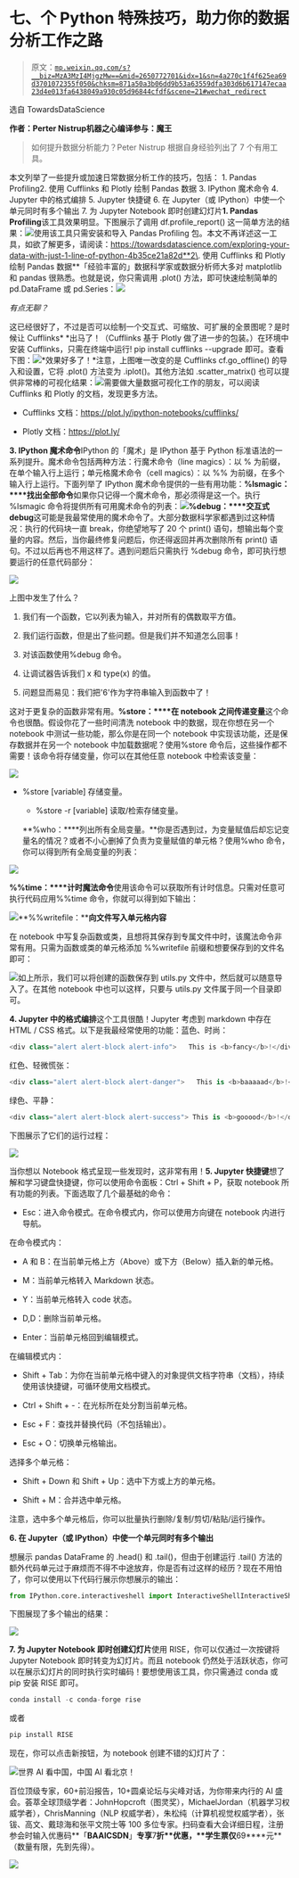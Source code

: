 # 七、个 Python 特殊技巧，助力你的数据分析工作之路

> 原文：[`mp.weixin.qq.com/s?__biz=MzA3MzI4MjgzMw==&mid=2650772701&idx=1&sn=4a270c1f4f625ea69d3701072355f050&chksm=871a50a3b06dd9b53a63559dfa303d6b617147ecaa23d4e013fa6438049a930c05d96844cfdf&scene=21#wechat_redirect`](http://mp.weixin.qq.com/s?__biz=MzA3MzI4MjgzMw==&mid=2650772701&idx=1&sn=4a270c1f4f625ea69d3701072355f050&chksm=871a50a3b06dd9b53a63559dfa303d6b617147ecaa23d4e013fa6438049a930c05d96844cfdf&scene=21#wechat_redirect)

选自 TowardsDataScience

**作者：Perter Nistrup****机器之心编译****参与：魔王**

> 如何提升数据分析能力？Peter Nistrup 根据自身经验列出了 7 个有用工具。

本文列举了一些提升或加速日常数据分析工作的技巧，包括：
1\. Pandas Profiling2\. 使用 Cufflinks 和 Plotly 绘制 Pandas 数据 3\. IPython 魔术命令 4\. Jupyter 中的格式编排 5\. Jupyter 快捷键 6\. 在 Jupyter（或 IPython）中使一个单元同时有多个输出 7\. 为 Jupyter Notebook 即时创建幻灯片**1\. Pandas Profiling**该工具效果明显。下图展示了调用 df.profile_report() 这一简单方法的结果：![](img/eb2c972b35ad788c651a74b7b8544835.jpg)使用该工具只需安装和导入 Pandas Profiling 包。本文不再详述这一工具，如欲了解更多，请阅读：https://towardsdatascience.com/exploring-your-data-with-just-1-line-of-python-4b35ce21a82d**2\. 使用 Cufflinks 和 Plotly 绘制 Pandas 数据**「经验丰富的」数据科学家或数据分析师大多对 matplotlib 和 pandas 很熟悉。也就是说，你只需调用 .plot() 方法，即可快速绘制简单的 pd.DataFrame 或 pd.Series：![](img/aa23494fe1250de140048c1d132123cb.jpg)

*有点无聊？*

这已经很好了，不过是否可以绘制一个交互式、可缩放、可扩展的全景图呢？是时候让 Cufflinks* *出马了！（Cufflinks 基于 Plotly 做了进一步的包装。）在环境中安装 Cufflinks，只需在终端中运行! pip install cufflinks --upgrade 即可。查看下图：![](img/3bb7c5f69b3f8c965eeffe2c45dcc704.jpg)*效果好多了！*注意，上图唯一改变的是 Cufflinks cf.go_offline() 的导入和设置，它将 .plot() 方法变为 .iplot()。其他方法如 .scatter_matrix() 也可以提供非常棒的可视化结果：![](img/5e213b302a5bcae60d0818706116d339.jpg)需要做大量数据可视化工作的朋友，可以阅读 Cufflinks 和 Plotly 的文档，发现更多方法。

*   Cufflinks 文档：https://plot.ly/ipython-notebooks/cufflinks/

*   Plotly 文档：https://plot.ly/

**3\. IPython 魔术命令**IPython 的「魔术」是 IPython 基于 Python 标准语法的一系列提升。魔术命令包括两种方法：行魔术命令（line magics）：以 % 为前缀，在单个输入行上运行；单元格魔术命令（cell magics）：以 %% 为前缀，在多个输入行上运行。下面列举了 IPython 魔术命令提供的一些有用功能：**%lsmagic：****找出全部命令**如果你只记得一个魔术命令，那必须得是这一个。执行 %lsmagic 命令将提供所有可用魔术命令的列表：![](img/69a49d22e197f2bc07bcfe6558644f4f.jpg)**%debug：****交互式 debug**这可能是我最常使用的魔术命令了。大部分数据科学家都遇到过这种情况：执行的代码块一直 break，你绝望地写了 20 个 print() 语句，想输出每个变量的内容。然后，当你最终修复问题后，你还得返回并再次删除所有 print() 语句。不过以后再也不用这样了。遇到问题后只需执行 %debug 命令，即可执行想要运行的任意代码部分：

![](img/9afde7feebd8d7d35c74b737c4052358.jpg)

上图中发生了什么？

1.  我们有一个函数，它以列表为输入，并对所有的偶数取平方值。

2.  我们运行函数，但是出了些问题。但是我们并不知道怎么回事！

3.  对该函数使用%debug 命令。

4.  让调试器告诉我们 x 和 type(x) 的值。

5.  问题显而易见：我们把'6'作为字符串输入到函数中了！

这对于更复杂的函数非常有用。**%store：****在 notebook 之间传递变量**这个命令也很酷。假设你花了一些时间清洗 notebook 中的数据，现在你想在另一个 notebook 中测试一些功能，那么你是在同一个 notebook 中实现该功能，还是保存数据并在另一个 notebook 中加载数据呢？使用%store 命令后，这些操作都不需要！该命令将存储变量，你可以在其他任意 notebook 中检索该变量：

![](img/a5ccda922688c216ac75f0764ff42a7b.jpg)

*   %store [variable] 存储变量。

    *   %store -r [variable] 读取/检索存储变量。

    **%who：****列出所有全局变量。**你是否遇到过，为变量赋值后却忘记变量名的情况？或者不小心删掉了负责为变量赋值的单元格？使用%who 命令，你可以得到所有全局变量的列表：

![](img/c9f9e5fa5155297e740e0af9ad085a8a.jpg)

**%%time：****计时魔法命令**使用该命令可以获取所有计时信息。只需对任意可执行代码应用%%time 命令，你就可以得到如下输出：

![](img/1a30f3f440a8b814efd03b7ad1e10181.jpg)**%%writefile：****向文件写入单元格内容**

在 notebook 中写复杂函数或类，且想将其保存到专属文件中时，该魔法命令非常有用。只需为函数或类的单元格添加 %%writefile 前缀和想要保存到的文件名即可：

![](img/15769a3ca690e906999c5a0c53e085fb.jpg)如上所示，我们可以将创建的函数保存到 utils.py 文件中，然后就可以随意导入了。在其他 notebook 中也可以这样，只要与 utils.py 文件属于同一个目录即可。

**4\. Jupyter 中的格式编排**这个工具很酷！Jupyter 考虑到 markdown 中存在 HTML / CSS 格式。以下是我最经常使用的功能：蓝色、时尚：

```py
<div class="alert alert-block alert-info">   This is <b>fancy</b>!</div>
```

红色、轻微慌张：

```py
<div class="alert alert-block alert-danger">   This is <b>baaaaad</b>!</div>
```

绿色、平静：

```py
<div class="alert alert-block alert-success"> This is <b>gooood</b>!</div>
```

下图展示了它们的运行过程：

![](img/a05b8ee333ecce4eabaaf0eb10c337b4.jpg)

当你想以 Notebook 格式呈现一些发现时，这非常有用！**5\. Jupyter 快捷键**想了解和学习键盘快捷键，你可以使用命令面板：Ctrl + Shift + P，获取 notebook 所有功能的列表。下面选取了几个最基础的命令：

*   Esc：进入命令模式。在命令模式内，你可以使用方向键在 notebook 内进行导航。

在命令模式内：

*   A 和 B：在当前单元格上方（Above）或下方（Below）插入新的单元格。

*   M：当前单元格转入 Markdown 状态。

*   Y：当前单元格转入 code 状态。

*   D,D：删除当前单元格。

*   Enter：当前单元格回到编辑模式。

在编辑模式内：

*   Shift + Tab：为你在当前单元格中键入的对象提供文档字符串（文档），持续使用该快捷键，可循环使用文档模式。

*   Ctrl + Shift + -：在光标所在处分割当前单元格。

*   Esc + F：查找并替换代码（不包括输出）。

*   Esc + O：切换单元格输出。

选择多个单元格：

*   Shift + Down 和 Shift + Up：选中下方或上方的单元格。

*   Shift + M：合并选中单元格。

注意，选中多个单元格后，你可以批量执行删除/复制/剪切/粘贴/运行操作。

**6\. 在 Jupyter（或 IPython）中使一个单元同时有多个输出** 

想展示 pandas DataFrame 的 .head() 和 .tail()，但由于创建运行 .tail() 方法的额外代码单元过于麻烦而不得不中途放弃，你是否有过这样的经历？现在不用怕了，你可以使用以下代码行展示你想展示的输出：

```py
from IPython.core.interactiveshell import InteractiveShellInteractiveShell.ast_node_interactivity = "all"
```

下图展现了多个输出的结果：

![](img/9377dbb687169c262af7418df18b647d.jpg)

**7\. 为 Jupyter Notebook 即时创建幻灯片**使用 RISE，你可以仅通过一次按键将 Jupyter Notebook 即时转变为幻灯片。而且 notebook 仍然处于活跃状态，你可以在展示幻灯片的同时执行实时编码！要想使用该工具，你只需通过 conda 或 pip 安装 RISE 即可。

```py
conda install -c conda-forge rise
```

或者

```py
pip install RISE
```

现在，你可以点击新按钮，为 notebook 创建不错的幻灯片了：

![](img/db7db43e4c810589ea3678a639fafb78.jpg)世界 AI 看中国，中国 AI 看北京！

百位顶级专家，60+前沿报告，10+圆桌论坛与尖峰对话，为你带来内行的 AI 盛会。荟萃全球顶级学者：JohnHopcroft（图灵奖），MichaelJordan（机器学习权威学者），ChrisManning（NLP 权威学者），朱松纯（计算机视觉权威学者），张钹、高文、戴琼海和张平文院士等 100 多位专家。扫码查看大会详细日程，注册参会时输入优惠码**「****BAAICSDN****」**专享**7****折**优惠，**学生票仅****69****元**（数量有限，先到先得）。

![](img/914b171d3da5f0c973a939973aa6933d.jpg)